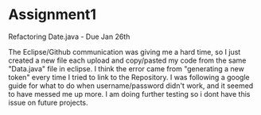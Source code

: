 # Assignment1
Refactoring Date.java - Due Jan 26th


The Eclipse/Github communication was giving me a hard time, so I just created a new file each upload and copy/pasted my code from the same "Data.java" file in eclipse.
I think the error came from "generating a new token" every time I tried to link to the Repository. I was following a google guide for what to do when username/password didn't work,
and it seemed to have messed me up more. I am doing further testing so i dont have this issue on future projects. 
